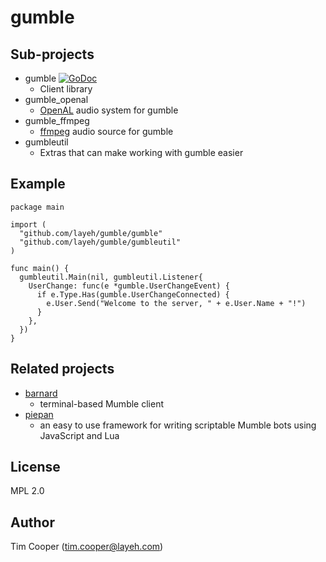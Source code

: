 # gumble

## Sub-projects

- gumble [![GoDoc](https://godoc.org/github.com/layeh/gumble/gumble?status.svg)](https://godoc.org/github.com/layeh/gumble/gumble)
    - Client library
- gumble_openal
    - [OpenAL](http://kcat.strangesoft.net/openal.html) audio system for gumble
- gumble_ffmpeg
    - [ffmpeg](https://www.ffmpeg.org/) audio source for gumble
- gumbleutil
    - Extras that can make working with gumble easier

## Example

    package main

    import (
      "github.com/layeh/gumble/gumble"
      "github.com/layeh/gumble/gumbleutil"
    )

    func main() {
      gumbleutil.Main(nil, gumbleutil.Listener{
        UserChange: func(e *gumble.UserChangeEvent) {
          if e.Type.Has(gumble.UserChangeConnected) {
            e.User.Send("Welcome to the server, " + e.User.Name + "!")
          }
        },
      })
    }

## Related projects

- [barnard](https://github.com/layeh/barnard)
    - terminal-based Mumble client
- [piepan](https://github.com/layeh/piepan)
    - an easy to use framework for writing scriptable Mumble bots using JavaScript and Lua

## License

MPL 2.0

## Author

Tim Cooper (<tim.cooper@layeh.com>)
